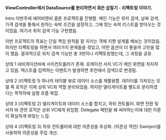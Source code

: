 **ViewController에서 DataSource를 분리하면서 겪은 삽질기 - 리팩토링 이야기.** 

Intro
이번주에 에어비앤비 클론 프로젝트를 진행함.
메인 기능은 위치 검색, 날짜 검색, 가격 검색을 통해서 원하는 숙박 조건을 설정하고, 그에 맞는 숙박 리스트를 받아오는 것이었음.
여기서 위치 검색 기능 구현했음.  

이번 프로젝트의 목표는 단일 책임 원칙을 잘 지키는 객체 지향 설계를 해보는 것이었음. 
하지만 리팩토링을 하면서 여러가지 문제들을 겪었고, 어떤 옵션이 더 좋을까 고민을 많이 했음.
결과적으로 위치 검색 기능만 총 3번이나 리팩토링했는데, 그 과정을 공유

상태 1
네비게이션바에 서치컨트롤러가 존재.
로케이션 서치 VC가 메인 화면을 차지하고 있음.
텍스트를 입력하는 이벤트가 발생하면 추천에서 검색으로 변경됨.

상태 2 (리팩토링 1)
하나의 테이블 뷰로 데이터 소스를 재활용함.
데이터를 가져오는 모델 쪽 로직은 이제 상위 VC와 역할 분리되었음.
하지만 델리게이트를 별도로 분리하겠다는 목적하에 실행 흐름 복잡.

상태 3 (리팩토링 2)
델리게이트와 데이터 소스를 합치고, 하위 컨트롤러.
화면 전환 및 서치 바 관련 로직은 상위 VC에게 위임함.
Delegate 패턴을 왜 써야하는지에 대한 이론이 확실하게 와닿는 느낌.

상태 4 (리팩토링 3)
하위 컨트롤러에 대한 의존성을 추상화. (의존성 역전)
Swinject를 사용하여 의존성을 주입 개선.
